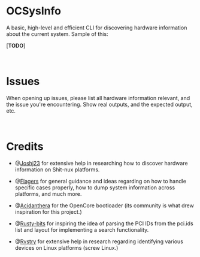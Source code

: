 # OCSysInfo

A basic, high-level and efficient CLI for discovering hardware information about the current system.
Sample of this:

[__TODO__]

<br />

# Issues

When opening up issues, please list all hardware information relevant, and the issue you're encountering. Show real outputs, and the expected output, etc.

<br />


# Credits

- @[Joshj23](https://github.com/Joshj23icy) for extensive help in researching how to discover hardware information on Shit-nux platforms.

- @[Flagers](https://github.com/flagersgit) for general guidance and ideas regarding on how to handle specific cases properly, how to dump system information across platforms, and much more.

- @[Acidanthera](https://github.com/Acidanthera) for the OpenCore bootloader (its community is what drew inspiration for this project.)

- @[Rusty-bits](https://github.com/rusty-bits) for inspiring the idea of parsing the PCI IDs from the pci.ids list and layout for implementing a search functionality.

- @[Rvstry](https://github.com/rvstry) for extensive help in research regarding identifying various devices on Linux platforms (screw Linux.)